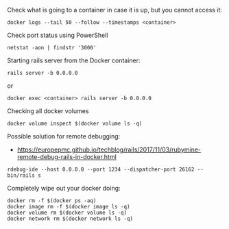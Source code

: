 Check what is going to a container in case it is up, but you cannot access it:
```
docker logs --tail 50 --follow --timestamps <container>
```

Check port status using PowerShell
```shell script
netstat -aon | findstr '3000'
```

Starting rails server from the Docker container:
```shell script
rails server -b 0.0.0.0
```
or
```shell script
docker exec <container> rails server -b 0.0.0.0
```

Checking all docker volumes 
```shell script
docker volume inspect $(docker volume ls -q)
```

Possible solution for remote debugging:
- https://europepmc.github.io/techblog/rails/2017/11/03/rubymine-remote-debug-rails-in-docker.html
```
rdebug-ide --host 0.0.0.0 --port 1234 --dispatcher-port 26162 -- bin/rails s
```

Completely wipe out your docker doing:
```shell script
docker rm -f $(docker ps -aq)
docker image rm -f $(docker image ls -q)
docker volume rm $(docker volume ls -q)
docker network rm $(docker network ls -q)
```
